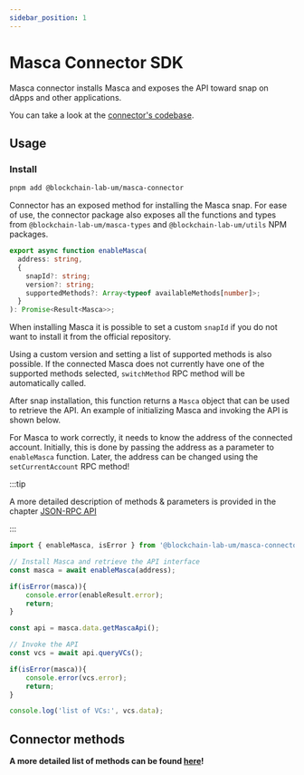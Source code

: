 ```yaml
---
sidebar_position: 1
---
```


# Masca Connector SDK

Masca connector installs Masca and exposes the API toward snap on dApps and other applications.

You can take a look at the [connector's codebase](https://github.com/blockchain-lab-um/ssi-snap/tree/master/packages/connector).

## Usage

### Install

```bash
pnpm add @blockchain-lab-um/masca-connector
```

Connector has an exposed method for installing the Masca snap. For ease of use, the connector package also exposes all the functions and types from `@blockchain-lab-um/masca-types` and `@blockchain-lab-um/utils` NPM packages.

```typescript
export async function enableMasca(
  address: string,
  {
    snapId?: string;
    version?: string;
    supportedMethods?: Array<typeof availableMethods[number]>;
  }
): Promise<Result<Masca>>;
```

When installing Masca it is possible to set a custom `snapId` if you do not want to install it from the official repository.

Using a custom version and setting a list of supported methods is also possible. If the connected Masca does not currently have one of the supported methods selected, `switchMethod` RPC method will be automatically called.

After snap installation, this function returns a `Masca` object that can be used to retrieve the API.
An example of initializing Masca and invoking the API is shown below.

For Masca to work correctly, it needs to know the address of the connected account. Initially, this is done by passing the address as a parameter to `enableMasca` function. Later, the address can be changed using the `setCurrentAccount` RPC method!

:::tip

A more detailed description of methods & parameters is provided in the chapter [JSON-RPC API](../tutorial/rpc-methods.md)

:::

```typescript
import { enableMasca, isError } from '@blockchain-lab-um/masca-connector';

// Install Masca and retrieve the API interface
const masca = await enableMasca(address);

if(isError(masca)){
    console.error(enableResult.error);
    return;
}

const api = masca.data.getMascaApi();

// Invoke the API
const vcs = await api.queryVCs();

if(isError(masca)){
    console.error(vcs.error);
    return;
}

console.log('list of VCs:', vcs.data);
```

## Connector methods

**A more detailed list of methods can be found [here](./../tutorial/implementation.md)!**
